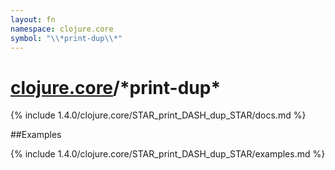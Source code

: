 ```yaml
---
layout: fn
namespace: clojure.core
symbol: "\\*print-dup\\*"
---
```


# [clojure.core](../)/\*print-dup\*

{% include 1.4.0/clojure.core/STAR_print_DASH_dup_STAR/docs.md %}

##Examples

{% include 1.4.0/clojure.core/STAR_print_DASH_dup_STAR/examples.md %}

